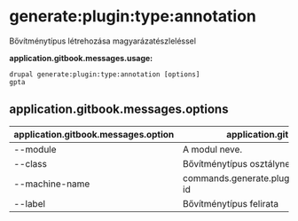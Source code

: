 # generate:plugin:type:annotation
Bővítménytípus létrehozása magyarázatészleléssel

**application.gitbook.messages.usage:**
```
drupal generate:plugin:type:annotation [options]
gpta
```

## application.gitbook.messages.options
application.gitbook.messages.option | application.gitbook.messages.details
-------|-------------
--module | A modul neve.
--class | Bővítménytípus osztályneve
--machine-name | commands.generate.plugin.type.annotation.options.plugin-id
--label | Bővítménytípus felirata
